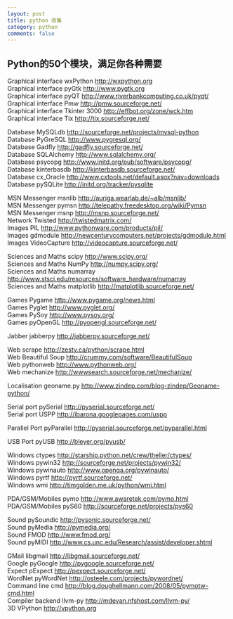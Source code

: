 ```yaml
---
layout: post
title: python 收集
category: python
comments: false
---
```


## Python的50个模块，满足你各种需要

Graphical interface wxPython http://wxpython.org   
Graphical interface pyGtk http://www.pygtk.org   
Graphical interface pyQT http://www.riverbankcomputing.co.uk/pyqt/   
Graphical interface Pmw http://pmw.sourceforge.net/   
Graphical interface Tkinter 3000 http://effbot.org/zone/wck.htm   
Graphical interface Tix http://tix.sourceforge.net/   
        
Database MySQLdb http://sourceforge.net/projects/mysql-python   
Database PyGreSQL http://www.pygresql.org/   
Database Gadfly http://gadfly.sourceforge.net/   
Database SQLAlchemy http://www.sqlalchemy.org/   
Database psycopg http://www.initd.org/pub/software/psycopg/   
Database kinterbasdb http://kinterbasdb.sourceforge.net/   
Database cx_Oracle http://www.cxtools.net/default.aspx?nav=downloads   
Database pySQLite http://initd.org/tracker/pysqlite   
        
MSN Messenger msnlib http://auriga.wearlab.de/~alb/msnlib/   
MSN Messenger pymsn http://telepathy.freedesktop.org/wiki/Pymsn   
MSN Messenger msnp http://msnp.sourceforge.net/   
Network Twisted http://twistedmatrix.com/   
Images PIL http://www.pythonware.com/products/pil/   
Images gdmodule http://newcenturycomputers.net/projects/gdmodule.html   
Images VideoCapture http://videocapture.sourceforge.net/   
        
Sciences and Maths scipy http://www.scipy.org/   
Sciences and Maths NumPy http://numpy.scipy.org/   
Sciences and Maths numarray http://www.stsci.edu/resources/software_hardware/numarray   
Sciences and Maths matplotlib http://matplotlib.sourceforge.net/   
        
Games Pygame http://www.pygame.org/news.html   
Games Pyglet http://www.pyglet.org/   
Games PySoy http://www.pysoy.org/   
Games pyOpenGL http://pyopengl.sourceforge.net/   
        
Jabber jabberpy http://jabberpy.sourceforge.net/   
        
Web scrape http://zesty.ca/python/scrape.html   
Web Beautiful Soup http://crummy.com/software/BeautifulSoup   
Web pythonweb http://www.pythonweb.org/   
Web mechanize http://wwwsearch.sourceforge.net/mechanize/   
        
Localisation geoname.py http://www.zindep.com/blog-zindep/Geoname-python/   
        
Serial port pySerial http://pyserial.sourceforge.net/   
Serial port USPP http://ibarona.googlepages.com/uspp   
        
Parallel Port pyParallel http://pyserial.sourceforge.net/pyparallel.html   
        
USB Port pyUSB http://bleyer.org/pyusb/   
        
Windows ctypes http://starship.python.net/crew/theller/ctypes/   
Windows pywin32 http://sourceforge.net/projects/pywin32/   
Windows pywinauto http://www.openqa.org/pywinauto/   
Windows pyrtf http://pyrtf.sourceforge.net/   
Windows wmi http://timgolden.me.uk/python/wmi.html   
        
PDA/GSM/Mobiles pymo http://www.awaretek.com/pymo.html   
PDA/GSM/Mobiles pyS60 http://sourceforge.net/projects/pys60   
        
Sound pySoundic http://pysonic.sourceforge.net/   
Sound pyMedia http://pymedia.org/   
Sound FMOD http://www.fmod.org/   
Sound pyMIDI http://www.cs.unc.edu/Research/assist/developer.shtml   
        
GMail libgmail http://libgmail.sourceforge.net/   
Google pyGoogle http://pygoogle.sourceforge.net/   
Expect pExpect http://pexpect.sourceforge.net/   
WordNet pyWordNet http://osteele.com/projects/pywordnet/   
Command line cmd http://blog.doughellmann.com/2008/05/pymotw-cmd.html   
Compiler backend llvm-py http://mdevan.nfshost.com/llvm-py/   
3D VPython http://vpython.org
